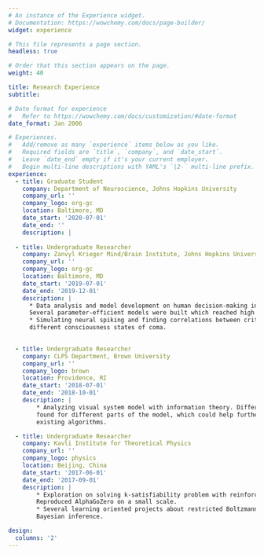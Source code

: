 ```yaml
---
# An instance of the Experience widget.
# Documentation: https://wowchemy.com/docs/page-builder/
widget: experience

# This file represents a page section.
headless: true

# Order that this section appears on the page.
weight: 40

title: Research Experience
subtitle:

# Date format for experience
#   Refer to https://wowchemy.com/docs/customization/#date-format
date_format: Jan 2006

# Experiences.
#   Add/remove as many `experience` items below as you like.
#   Required fields are `title`, `company`, and `date_start`.
#   Leave `date_end` empty if it's your current employer.
#   Begin multi-line descriptions with YAML's `|2-` multi-line prefix.
experience:
  - title: Graduate Student
    company: Department of Neuroscience, Johns Hopkins University
    company_url: ''
    company_logo: org-gc
    location: Baltimore, MD
    date_start: '2020-07-01'
    date_end: ''
    description: |
    
  - title: Undergraduate Researcher
    company: Zanvyl Krieger Mind/Brain Institute, Johns Hopkins University
    company_url: ''
    company_logo: org-gc
    location: Baltimore, MD
    date_start: '2019-07-01'
    date_end: '2019-12-01'
    description: |
      * Data analysis and model development on human decision-making in complex tasks.
      Several parameter-efficient models were built which reached high performance on predicting participants’ choices.
      * Simulating neural spiking and finding correlations between criticality in brain and
      different consciousness states of coma.
    

  - title: Undergraduate Researcher
    company: CLPS Department, Brown University
    company_url: ''
    company_logo: brown
    location: Providence, RI
    date_start: '2018-07-01'
    date_end: '2018-10-01'
    description: |
        * Analyzing visual system model with information theory. Different learning pace were
        found for different parts of the model, which could help further understand and improve
        existing algorithms.

  - title: Undergraduate Researcher
    company: Kavli Institute for Theoretical Physics
    company_url: ''
    company_logo: physics
    location: Beijing, China
    date_start: '2017-06-01'
    date_end: '2017-09-01'
    description: |
        * Exploration on solving k-satisfiability problem with reinforcement learning.
        Reproduced AlphaGoZero on a small scale.
        * Several learning oriented projects about restricted Boltzmann machines and
        Bayesian inference.

design:
  columns: '2'
---
```

